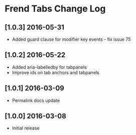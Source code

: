# Frend Tabs Change Log

## [1.0.3] 2016-05-31
- Added guard clause for modifier key events - fix issue 75

## [1.0.2] 2016-05-22
- Added aria-labelledby for tabpanels
- Improve ids on tab anchors and tabpanels

## [1.0.1] 2016-03-09
- Permalink docs update

## [1.0.0] 2016-03-08
- Initial release